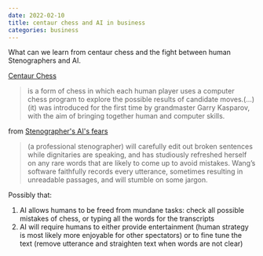 ```yaml
---
date: 2022-02-10
title: centaur chess and AI in business
categories: business
---
```


What can we learn from centaur chess and the fight between human Stenographers and AI.

[Centaur Chess](https://en.wikipedia.org/wiki/Advanced_chess) 
>  is a form of chess in which each human player uses a computer chess program to explore the possible results of candidate moves.(...)(it) was introduced for the first time by grandmaster Garry Kasparov, with the aim of bringing together human and computer skills.

from [Stenographer's AI's fears](https://www.sixthtone.com/news/1009577/Test%20of%20Character:%20A%20Stenographer%E2%80%99s%20AI%20Fears)
> (a professional stenographer) will carefully edit out broken sentences while dignitaries are speaking, and has studiously refreshed herself on any rare words that are likely to come up to avoid mistakes. Wang’s software faithfully records every utterance, sometimes resulting in unreadable passages, and will stumble on some jargon.

Possibly that:

1. AI allows humans to be freed from mundane tasks: check all possible mistakes of chess, or typing all the words for the transcripts
2. AI will require humans to either provide entertainment (human strategy is most likely more enjoyable for other spectators) or to fine tune the text (remove utterance and straighten text when words are not clear)

